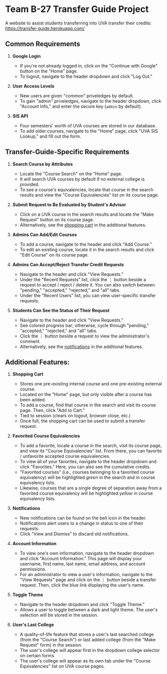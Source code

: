 # Team B-27 Transfer Guide Project

A website to assist students transferring into UVA transfer their credits: <https://transfer-guide.herokuapp.com/>

## Common Requirements
1) **Google Login**
    - If you're not already logged in, click on the "Continue with Google" button on the "Home" page.
    - To logout, navigate to the header dropdown and click "Log Out."

2) **User Access Levels**
    - New users are given "common" priveledges by default.
    - To gain "admin" priveledges, navigate to the header dropdown, click "Account Info," and enter the secure key (`admin` by default).

3) **SIS API**
    - Four semesters' worth of UVA courses are stored in our database.
    - To add older courses, navigate to the "Home" page, click "UVA SIS Lookup," and fill out the form.

## Transfer-Guide-Specific Requirements
1) **Search Course by Attributes**
    - Locate the "Course Search" on the "Home" page.
    - It will search UVA courses by default if no external college is provided.
    - To see a course's equivalencies, locate that course in the search results and view the "Course Equivalencies" list on its course page.

2) **Submit Request to Be Evaluated by Student's Advisor**
    - Click on a UVA course in the search results and locate the "Make Request" button on its course page.
    - Alternatively, see the [shopping cart](#additional-features) in the additional features.

3) **Admins Can Add/Edit Courses**
    - To add a course, navigate to the header and click "Add Course."
    - To edit an existing course, locate it in the search results and click "Edit Course" on its course page.

4) **Admins Can Accept/Reject Transfer Credit Requests**
    - Navigate to the header and click "View Requests." 
    - Under the "Recent Requests" list, click the ⋮ button beside a request to accept / reject / delete it. You can also switch between "pending," "accepted," "rejected," and "all" tabs.
    - Under the "Recent Users" list, you can view user-specific transfer requests.

5) **Students Can See the Status of Their Request**
    - Navigate to the header and click "View Requests." 
    - See colored progress bar; otherwise, cycle through "pending," "accepted," "rejected," and "all" tabs.
    - Click the ⋮ button beside a request to view the administrator's comment.
    - Alternatively, see the [notifications](#additional-features) in the additional features.

## Additional Features:
1) **Shopping Cart**
    - Stores one pre-existing internal course and one pre-existing external course.
    - Located on the "Home" page, but only visible after a course has been added.
    - To add a course, find that course in the search and visit its course page. Then, click "Add to Cart."
    - Tied to session (clears on logout, browser close, etc.)
    - Once full, the shopping cart can be used to submit a transfer request.

2) **Favorited Course Equivalencies**
    - To add a favorite, locate a course in the search, visit its course page, and view its "Course Equivalencies" list. From there, you can favorite / unfavorite accepted course equivalencies.
    - To view all of your favorites, navigate to the header dropdown and click "Favorites." Here, you can also see the cumulative credits.
    - "Favorited courses" (i.e., courses belonging to a favorited course equivalency) will be highlighted *green* in the search and in course equivalency lists.
    - Likewise, courses that are a single degree of separation away from a favorited course equivalency will be highlighted *yellow* in course equivalency lists.

3) **Notifications**
    - New notifications can be found on the bell icon in the header.
    - Notifications alert users to a change in status to one of their requests.
    - Click "View and Dismiss" to discard old notifications.

4) **Account Information**
    - To view one's own information, navigate to the header dropdown and click "Account Information." This page will display your username, first name, last name, email address, and account permissions.
    - For an administrator to view a user's information, navigate to the "View Requests" page and click on the ⋮ button beside a transfer request. Then, click the blue link displaying the user's name.

5) **Toggle Theme**
    - Navigate to the header dropdown and click "Toggle Theme."
    - Allows a user to toggle between a dark and light theme. The user's selection will be stored in the session.

6) **User's Last College**
    - A quality-of-life feature that stores a user's last searched college (from the "Course Search") or last added college (from the "Make Request" form) in the session.
    - The user's college will appear first in the dropdown college selector on certain forms.
    - The user's college will appear as its own tab under the "Course Equivalencies" list on UVA course pages.
